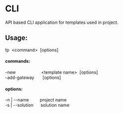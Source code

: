# CLI
API based CLI application for templates used in project.

## Usage:

tp&nbsp;&nbsp;\<command>&nbsp;&nbsp;[options]

#### commands:
  -new&nbsp;&nbsp;&nbsp;&nbsp;&nbsp;&nbsp;&nbsp;&nbsp;&nbsp;&nbsp;&nbsp;&nbsp;&nbsp;&nbsp;&nbsp;&nbsp;&nbsp;&nbsp;&nbsp;&nbsp; \<template name> &nbsp;[options]\
  -add-gateway&nbsp;&nbsp;&nbsp;&nbsp;&nbsp;&nbsp;&nbsp;[options]

#### options:
  -n | --name&nbsp;&nbsp;&nbsp;&nbsp;&nbsp;&nbsp;&nbsp;&nbsp;&nbsp;project name\
  -s | --solution&nbsp;&nbsp;&nbsp;&nbsp;&nbsp;&nbsp;solution name
